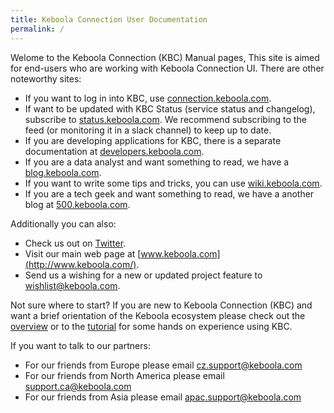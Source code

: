 ```yaml
---
title: Keboola Connection User Documentation
permalink: /
---
```


Welome to the Keboola Connection (KBC) Manual pages,
This site is aimed for end-users who are working with Keboola Connection UI. There are other noteworthy sites:
- If you want to log in into KBC, use [connection.keboola.com](https://connection.keboola.com).
- If want to be updated with KBC Status (service status and changelog), subscribe to [status.keboola.com](http://status.keboola.com/). We recommend subscribing to the feed (or monitoring it in a slack channel) to keep up to date.
- If you are developing applications for KBC, there is a separate documentation at [developers.keboola.com](https://developers.keboola.com).
- If you are a data analyst and want something to read, we have a [blog.keboola.com](http://blog.keboola.com/).
- If you want to write some tips and tricks, you can use [wiki.keboola.com](http://wiki.keboola.com/).
- If you are a tech geek and want something to read, we have a another blog at [500.keboola.com](https://500.keboola.com/).

Additionally you can also:
- Check us out on [Twitter](https://twitter.com/keboola_support).
- Visit our main web page at [www.keboola.com](http://www.keboola.com/).
- Send us a wishing for a new or updated project feature to [wishlist@keboola.com](wishlist@keboola.com).

Not sure where to start? If you are new to Keboola Connection (KBC) and want a brief orientation
of the Keboola ecosystem please check out the [overview](/overview/) or to the
[tutorial](/overview/tutorial/) for some hands on experience using KBC.

If you want to talk to our partners:
- For our friends from Europe please email cz.support@keboola.com
- For our friends from North America please email support.ca@keboola.com
- For our friends from Asia please email  apac.support@keboola.com



